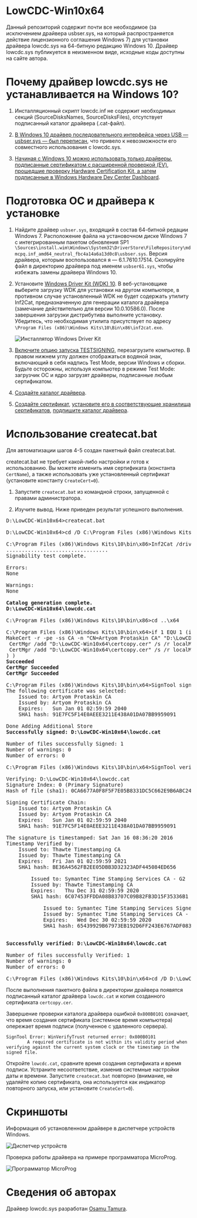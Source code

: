 # LowCDC-Win10x64

Данный репозиторий содержит почти все необходимое (за исключением драйвера usbser.sys, на который распространяется действие лицензионного соглашения Windows 7) для установки драйвера lowcdc.sys на 64-битную редакцию Windows 10. Драйвер lowcdc.sys публикуется в неизменном виде, исходные коды доступны на сайте автора.

# Почему драйвер lowcdc.sys не устанавливается на Windows 10?

1. Инсталляционный скрипт lowcdc.inf не содержит необходимых секций (SourceDisksNames, SourceDisksFiles), отсутствует подписанный каталог драйвера (.cat-файл).

2. [В Windows 10 драйвер последовательного интерфейса через USB — usbser.sys — был переписан](http://blogs.msdn.com/b/usbcoreblog/archive/2015/07/29/what-is-new-with-serial-in-windows-10.aspx), что привело к невозможности его совместного использования с lowcdc.sys.

3. [Начиная с Windows 10 можно использовать только драйверы, подписанные сертификатом с расширенной проверкой (EV), прошедшие проверку Hardware Certification Kit, а затем подписанные в Windows Hardware Dev Center Dashboard](http://blogs.msdn.com/b/windows_hardware_certification/archive/2015/04/01/driver-signing-changes-in-windows-10.aspx).

# Подготовка ОС и драйвера к установке

1. Найдите драйвер `usbser.sys`, входящий в состав 64-битной редации Windows 7. Расположение файла на установочном диске Windows 7 с интегрированным пакетом обновления SP1 `\Sources\install.wim\Windows\System32\DriverStore\FileRepository\mdmcpq.inf_amd64_neutral_fbc4a14a6a13d0c8\usbser.sys`. Версия драйвера, которым воспользовался я — 6.1.7610.17514. Скопируйте файл в директорию драйвера под именем `usbser61.sys`, чтобы избежать замены драйвера Windows 10.

2. Установите [Windows Driver Kit (WDK) 10](https://msdn.microsoft.com/en-us/windows/hardware/dn913721.aspx). В веб-установщике выберите загрузку WDK для установки на другом компьютере, в противном случае установленный WDK не будет содержать утилиту Inf2Cat, предназначенную для генерации каталога драйвера (замечание действительно для версии 10.0.10586.0). После завершения загрузки дистрибутива выполните установку. Убедитесь, что необходимая утилита присутствует по адресу `\Program Files (x86)\Windows Kits\10\Bin\x86\inf2cat.exe`.

    ![Инсталлятор Windows Driver Kit](http://artyom.protaskin.ru/storage/lowcdc-win10x64/pictures/wdk-installation-screenshot.png)

3. [Включите опцию запуска TESTSIGNING](https://msdn.microsoft.com/en-us/library/windows/hardware/ff553484(v=vs.85).aspx), перезагрузите компьютер. В правом нижнем углу должен отображаться водяной знак, включающий в себя надпись Test Mode, версии Windows и сборки. Будьте осторожны, используя компьютер в режиме Test Mode: загрузчик ОС и ядро загрузят драйверы, подписанные любым сертификатом. 

4. [Создайте каталог драйвера](https://msdn.microsoft.com/en-us/library/windows/hardware/ff540161(v=vs.85).aspx).

5. [Создайте сертификат](https://msdn.microsoft.com/en-us/library/windows/hardware/ff548693(v=vs.85).aspx), [установите его в соответствующие хранилища сертификатов](https://msdn.microsoft.com/en-us/library/windows/hardware/ff553563(v=vs.85).aspx), [подпишите каталог драйвера](https://msdn.microsoft.com/en-us/library/windows/hardware/ff553470(v=vs.85).aspx).

# Использование createcat.bat

Для автоматизации шагов 4-5 создан пакетный файл createcat.bat.

createcat.bat не требует какой-либо настройки и готов к использованию. Вы можете изменить имя сертификата (константа `CertName`), а также использовать уже установленный сертификат (установите константу `CreateCert=0`).

1. Запустите `createcat.bat` из командной строки, запущенной с правами администратора. 

2. Изучите вывод. Ниже приведен результат успешного выполнения.

<pre>
D:\LowCDC-Win10x64>createcat.bat

D:\LowCDC-Win10x64>cd /D C:\Program Files (x86)\Windows Kits\10\Bin\x86

C:\Program Files (x86)\Windows Kits\10\bin\x86>Inf2Cat /driver:"D:\LowCDC-Win10x64" /os:10_X64
.................................
Signability test complete.

Errors:
None

Warnings:
None

<b>Catalog generation complete.
D:\LowCDC-Win10x64\lowcdc.cat</b>

C:\Program Files (x86)\Windows Kits\10\bin\x86>cd ..\x64

C:\Program Files (x86)\Windows Kits\10\bin\x64>if 1 EQU 1 (if not exist "D:\LowCDC-Win10x64\certcopy.cer" (
MakeCert -r -pe -ss CA -n "CN=Artyom Protaskin CA" "D:\LowCDC-Win10x64\certcopy.cer"
 CertMgr /add "D:\LowCDC-Win10x64\certcopy.cer" /s /r localMachine root
 CertMgr /add "D:\LowCDC-Win10x64\certcopy.cer" /s /r localMachine trustedpublisher
) )
<b>Succeeded</b>
<b>CertMgr Succeeded</b>
<b>CertMgr Succeeded</b>

C:\Program Files (x86)\Windows Kits\10\bin\x64>SignTool sign /v /s CA /n "Artyom Protaskin CA" /t http://timestamp.verisign.com/scripts/timstamp.dll "D:\LowCDC-Win10x64\lowcdc.cat"
The following certificate was selected:
    Issued to: Artyom Protaskin CA
    Issued by: Artyom Protaskin CA
    Expires:   Sun Jan 01 02:59:59 2040
    SHA1 hash: 91E7FC5F14E0AEEE3211E438A01DA07BB9959091

Done Adding Additional Store
<b>Successfully signed: D:\LowCDC-Win10x64\lowcdc.cat</b>

Number of files successfully Signed: 1
Number of warnings: 0
Number of errors: 0

C:\Program Files (x86)\Windows Kits\10\bin\x64>SignTool verify /v /pa "D:\LowCDC-Win10x64\lowcdc.cat"

Verifying: D:\LowCDC-Win10x64\lowcdc.cat
Signature Index: 0 (Primary Signature)
Hash of file (sha1): 0CA6677A0F8F5F7E05B8331DC5C662E9B6ABC24C

Signing Certificate Chain:
    Issued to: Artyom Protaskin CA
    Issued by: Artyom Protaskin CA
    Expires:   Sun Jan 01 02:59:59 2040
    SHA1 hash: 91E7FC5F14E0AEEE3211E438A01DA07BB9959091

The signature is timestamped: Sat Jan 16 08:36:20 2016
Timestamp Verified by:
    Issued to: Thawte Timestamping CA
    Issued by: Thawte Timestamping CA
    Expires:   Fri Jan 01 02:59:59 2021
    SHA1 hash: BE36A4562FB2EE05DBB3D32323ADF445084ED656

        Issued to: Symantec Time Stamping Services CA - G2
        Issued by: Thawte Timestamping CA
        Expires:   Thu Dec 31 02:59:59 2020
        SHA1 hash: 6C07453FFDDA08B83707C09B82FB3D15F35336B1

            Issued to: Symantec Time Stamping Services Signer - G4
            Issued by: Symantec Time Stamping Services CA - G2
            Expires:   Wed Dec 30 02:59:59 2020
            SHA1 hash: 65439929B67973EB192D6FF243E6767ADF0834E4


<b>Successfully verified: D:\LowCDC-Win10x64\lowcdc.cat</b>

Number of files successfully Verified: 1
Number of warnings: 0
Number of errors: 0

C:\Program Files (x86)\Windows Kits\10\bin\x64>cd /D D:\LowCDC-Win10x64
</pre>

После выполнения пакетного файла в директории драйвера появятся подписанный каталог драйвера `lowcdc.cat` и копия созданного сертификата `certcopy.cer`.

Завершение проверки каталога драйвера ошибкой `0x800B0101` означает, что время создания сертификата (системное время компьютера) опережает время подписи (полученное с удаленного сервера).

```
SignTool Error: WinVerifyTrust returned error: 0x800B0101
        A required certificate is not within its validity period when verifying against the current system clock or the timestamp in the signed file.
```

Откройте `lowcdc.cat`, сравните время создания сертификата и время подписи. Устраните несоответствие, изменив системные настройки даты и времени. Запустите `createcat.bat` повторно (внимание, не удаляйте копию сертификата, она используется как индикатор повторного запуска, или установите `CreateCert=0`).

# Скриншоты

Информация об установленном драйвере в диспетчере устройств Windows.

![Диспетчер устройств](http://artyom.protaskin.ru/storage/lowcdc-win10x64/pictures/device-manager-screenshot.png)

Проверка работы драйвера на примере программатора MicroProg.

![Программатор MicroProg](http://artyom.protaskin.ru/storage/lowcdc-win10x64/pictures/microprog-screenshot.png)

# Сведения об авторах

Драйвер lowcdc.sys разработан [Osamu Tamura](http://www.recursion.jp/prose/avrcdc/).
